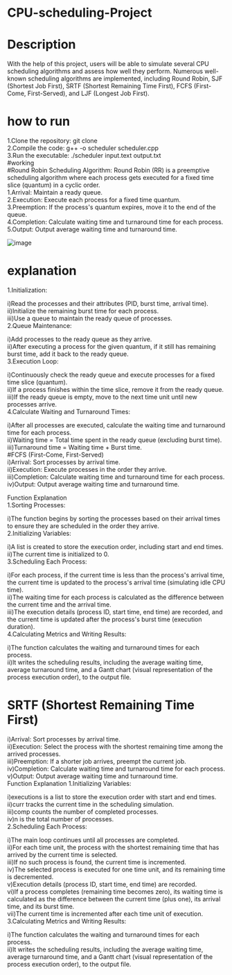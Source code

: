 # CPU-scheduling-Project
# Description
With the help of this project, users will be able to simulate several CPU scheduling algorithms and assess how well they perform. Numerous well-known scheduling algorithms are implemented, including Round Robin, SJF (Shortest Job First), SRTF (Shortest Remaining Time First), FCFS (First-Come, First-Served), and LJF (Longest Job First).
# how to run
1.Clone the repository: git clone <br>
2.Compile the code: g++ -o scheduler scheduler.cpp<br>
3.Run the executable: ./scheduler input.text output.txt<br>
#working<br>
#Round Robin Scheduling Algorithm:
Round Robin (RR) is a preemptive scheduling algorithm where each process gets executed for a fixed time slice (quantum) in a cyclic order.<br>
1.Arrival: Maintain a ready queue.<br>
2.Execution: Execute each process for a fixed time quantum.<br>
3.Preemption: If the process's quantum expires, move it to the end of the queue.<br>
4.Completion: Calculate waiting time and turnaround time for each process.<br>
5.Output: Output average waiting time and turnaround time.<br>

![image](https://github.com/Shilpamahour/CPU-scheduling-Project/assets/132204996/67e1d107-85a0-48e5-8e46-e5f608c24656)

# explanation<br>
1.Initialization:<br>

i)Read the processes and their attributes (PID, burst time, arrival time).<br>
ii)Initialize the remaining burst time for each process.<br>
iii)Use a queue to maintain the ready queue of processes.<br>
2.Queue Maintenance:<br>

i)Add processes to the ready queue as they arrive.<br>
ii)After executing a process for the given quantum, if it still has remaining burst time, add it back to the ready queue.<br>
3.Execution Loop:<br>

i)Continuously check the ready queue and execute processes for a fixed time slice (quantum).<br>
ii)If a process finishes within the time slice, remove it from the ready queue.<br>
iii)If the ready queue is empty, move to the next time unit until new processes arrive.<br>
4.Calculate Waiting and Turnaround Times:<br>

i)After all processes are executed, calculate the waiting time and turnaround time for each process.<br>
ii)Waiting time = Total time spent in the ready queue (excluding burst time).<br>
iii)Turnaround time = Waiting time + Burst time.<br>
#FCFS (First-Come, First-Served)<br>
i)Arrival: Sort processes by arrival time.<br>
ii)Execution: Execute processes in the order they arrive.<br>
iii)Completion: Calculate waiting time and turnaround time for each process.<br>
iv)Output: Output average waiting time and turnaround time.<br>

Function Explanation<br>
1.Sorting Processes:<br>

i)The function begins by sorting the processes based on their arrival times to ensure they are scheduled in the order they arrive.<br>
2.Initializing Variables:<br>

i)A list is created to store the execution order, including start and end times.<br>
ii)The current time is initialized to 0.<br>
3.Scheduling Each Process:<br>

i)For each process, if the current time is less than the process's arrival time, the current time is updated to the process's arrival time (simulating idle CPU time).<br>
ii)The waiting time for each process is calculated as the difference between the current time and the arrival time.<br>
iii)The execution details (process ID, start time, end time) are recorded, and the current time is updated after the process's burst time (execution duration).<br>
4.Calculating Metrics and Writing Results:<br>

i)The function calculates the waiting and turnaround times for each process.<br>
ii)It writes the scheduling results, including the average waiting time, average turnaround time, and a Gantt chart (visual representation of the process execution order), to the output file.<br>

# SRTF (Shortest Remaining Time First)<br>
i)Arrival: Sort processes by arrival time.<br>
ii)Execution: Select the process with the shortest remaining time among the arrived processes.<br>
iii)Preemption: If a shorter job arrives, preempt the current job.<br>
iv)Completion: Calculate waiting time and turnaround time for each process.<br>
v)Output: Output average waiting time and turnaround time.<br>
Function Explanation
1.Initializing Variables:<br>

i)executions is a list to store the execution order with start and end times.<br>
ii)curr tracks the current time in the scheduling simulation.<br>
iii)comp counts the number of completed processes.<br>
iv)n is the total number of processes.<br>
2.Scheduling Each Process:<br>

i)The main loop continues until all processes are completed.<br>
ii)For each time unit, the process with the shortest remaining time that has arrived by the current time is selected.<br>
iii)If no such process is found, the current time is incremented.<br>
iv)The selected process is executed for one time unit, and its remaining time is decremented.<br>
v)Execution details (process ID, start time, end time) are recorded.<br>
vi)If a process completes (remaining time becomes zero), its waiting time is calculated as the difference between the current time (plus one), its arrival time, and its burst time.<br>
vii)The current time is incremented after each time unit of execution.<br>
3.Calculating Metrics and Writing Results:<br>

i)The function calculates the waiting and turnaround times for each process.<br>
ii)It writes the scheduling results, including the average waiting time, average turnaround time, and a Gantt chart (visual representation of the process execution order), to the output file.<br>
